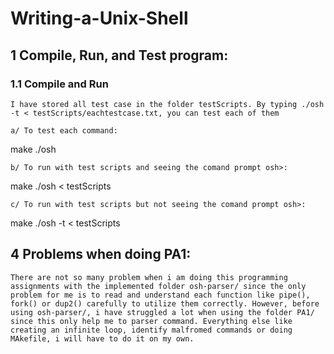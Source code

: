 # Writing-a-Unix-Shell



## 1 Compile, Run, and Test program:

### 1.1 Compile and Run

	I have stored all test case in the folder testScripts. By typing ./osh -t < testScripts/eachtestcase.txt, you can test each of them

	a/ To test each command:

make
./osh

	b/ To run with test scripts and seeing the comand prompt osh>:

make
./osh < testScripts

	c/ To run with test scripts but not seeing the comand prompt osh>:

make
./osh -t < testScripts


## 4 Problems when doing PA1:


    There are not so many problem when i am doing this programming assignments with the implemented folder osh-parser/ since the only problem for me is to read and understand each function like pipe(), fork() or dup2() carefully to utilize them correctly. However, before using osh-parser/, i have struggled a lot when using the folder PA1/ since this only help me to parser command. Everything else like creating an infinite loop, identify malfromed commands or doing MAkefile, i will have to do it on my own.
